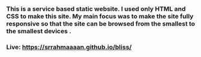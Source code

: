 ### This is a service based static website. I used only HTML and CSS to make this site. My main focus was to make the site fully responsive so that the site can be browsed from the smallest to the smallest devices .

### Live: https://srrahmaaaan.github.io/bliss/
